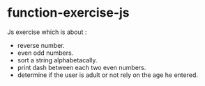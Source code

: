 # function-exercise-js
Js exercise which is about :
- reverse number.
- even odd numbers.
- sort a string alphabetacally.
- print dash between each two even numbers.
- determine if the user is adult or not rely on the age he entered.